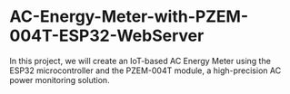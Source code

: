 # AC-Energy-Meter-with-PZEM-004T-ESP32-WebServer
In this project, we will create an IoT-based AC Energy Meter using the ESP32 microcontroller and the PZEM-004T module, a high-precision AC power monitoring solution.
